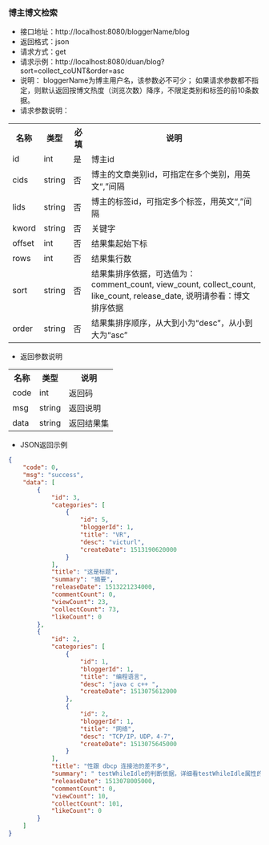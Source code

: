 
### 博主博文检索
- 接口地址：http://localhost:8080/bloggerName/blog
- 返回格式：json
- 请求方式：get
- 请求示例：http://localhost:8080/duan/blog?sort=collect_coUNT&order=asc
- 说明：
bloggerName为博主用户名，该参数必不可少；
如果请求参数都不指定，则默认返回按博文热度（浏览次数）降序，不限定类别和标签的前10条数据。
- 请求参数说明：
<table>
<tr>
<th>名称</th>
<th>类型</th>
<th>必填</th>
<th>说明</th>
</tr>
<tr>
<td>id</td>
<td>int</td>
<td>是</td>
<td>博主id</td>
</tr>
<tr>
<td>cids</td>
<td>string</td>
<td>否</td>
<td>博主的文章类别id，可指定在多个类别，用英文“,”间隔</td>
</tr>
<tr>
<td>lids</td>
<td>string</td>
<td>否</td>
<td>博主的标签id，可指定多个标签，用英文“,”间隔</td>
</tr>
<tr>
<td>kword</td>
<td>string</td>
<td>否</td>
<td>关键字</td>
</tr>
<tr>
<td>offset</td>
<td>int</td>
<td>否</td>
<td>结果集起始下标</td>
</tr>
<tr>
<td>rows</td>
<td>int</td>
<td>否</td>
<td>结果集行数</td>
</tr>
<tr>
<td>sort</td>
<td>string</td>
<td>否</td>
<td>结果集排序依据，可选值为：
comment_count,
view_count,
collect_count,
like_count,
release_date,
说明请参看：博文排序依据
</td>
</tr>
<tr>
<td>order</td>
<td>string</td>
<td>否</td>
<td>结果集排序顺序，从大到小为“desc”，从小到大为“asc”</td>
</tr>
</table>

- 返回参数说明
<table>
<tr>
<th>名称</th>
<th>类型</th>
<th>说明</th>
</tr>
<tr>
<td>code</td>
<td>int</td>
<td>返回码</td>
</tr>
<tr>
<td>msg</td>
<td>string</td>
<td>返回说明</td>
</tr>
<tr>
<td>data</td>
<td>string</td>
<td>返回结果集</td>
</tr>
</table>

- JSON返回示例
```json
{
    "code": 0,
    "msg": "success",
    "data": [
        {
            "id": 3,
            "categories": [
                {
                    "id": 5,
                    "bloggerId": 1,
                    "title": "VR",
                    "desc": "victurl",
                    "createDate": 1513190620000
                }
            ],
            "title": "这是标题",
            "summary": "摘要",
            "releaseDate": 1513221234000,
            "commentCount": 0,
            "viewCount": 23,
            "collectCount": 73,
            "likeCount": 0
        },
        {
            "id": 2,
            "categories": [
                {
                    "id": 1,
                    "bloggerId": 1,
                    "title": "编程语言",
                    "desc": "java c c++ ",
                    "createDate": 1513075612000
                },
                {
                    "id": 2,
                    "bloggerId": 1,
                    "title": "网络",
                    "desc": "TCP/IP，UDP，4-7",
                    "createDate": 1513075645000
                }
            ],
            "title": "性跟 dbcp 连接池的差不多",
            "summary": " testWhileIdle的判断依据，详细看testWhileIdle属性的说明",
            "releaseDate": 1513078005000,
            "commentCount": 0,
            "viewCount": 10,
            "collectCount": 101,
            "likeCount": 0
        }
    ]
}
```